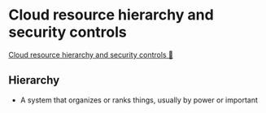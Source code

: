 # Cloud resource hierarchy and security controls

[Cloud resource hierarchy and security controls 🔗](https://www.coursera.org/learn/strategies-for-cloud-security-risk-management/lecture/mzslw/cloud-resource-hierarchy-and-security-controls)

## Hierarchy

- A system that organizes or ranks things, usually by power or important
